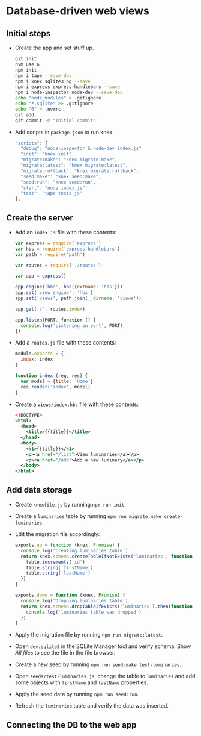 # Database-driven web views

## Initial steps

* Create the app and set stuff up.

  ```sh
  git init
  nvm use 6
  npm init
  npm i tape --save-dev
  npm i knex sqlite3 pg --save
  npm i express express-handlebars --save
  npm i node-inspector node-dev --save-dev
  echo "node_modules" > .gitignore
  echo "*.sqlite" >> .gitignore
  echo "6" > .nvmrc
  git add .
  git commit -m "Initial commit"
  ```

* Add scripts in `package.json` to run knex.

  ```js
  "scripts": {
    "debug": "node-inspector & node-dev index.js"
    "init": "knex init",
    "migrate:make": "knex migrate:make",
    "migrate:latest": "knex migrate:latest",
    "migrate:rollback": "knex migrate:rollback",
    "seed:make": "knex seed:make",
    "seed:run": "knex seed:run",
    "start": "node index.js"
    "test": "tape tests.js"
  },
  ```


## Create the server

* Add an `index.js` file with these contents:

  ```js
  var express = require('express')
  var hbs = require('express-handlebars')
  var path = require('path')

  var routes = require('./routes')

  var app = express()

  app.engine('hbs', hbs({extname: 'hbs'}))
  app.set('view engine', 'hbs')
  app.set('views', path.join(__dirname, 'views'))

  app.get('/', routes.index)

  app.listen(PORT, function () {
    console.log('Listening on port', PORT)
  })
  ```

* Add a `routes.js` file with these contents:

  ```js
  module.exports = {
    index: index
  }

  function index (req, res) {
    var model = {title: 'Home'}
    res.render('index', model)
  }
  ```

* Create a `views/index.hbs` file with these contents:

  ```xml
  <!DOCTYPE>
  <html>
    <head>
      <title>{{title}}</title>
    </head>
    <body>
      <h1>{{title}}</h1>
      <p><a href="/list">View luminaries</a></p>
      <p><a href="/add">Add a new luminary</a></p>
    </body>
  </html>
  ```


## Add data storage

* Create `knexfile.js` by running `npm run init`.

* Create a `luminaries` table by running `npm run migrate:make create-luminaries`.

* Edit the migration file accordingly:

  ```js
  exports.up = function (knex, Promise) {
    console.log('Creating luminaries table')
    return knex.schema.createTableIfNotExists('luminaries', function (table) {
      table.increments('id')
      table.string('firstName')
      table.string('lastName')
    })
  }

  exports.down = function (knex, Promise) {
    console.log('Dropping luminaries table')
    return knex.schema.dropTableIfExists('luminaries').then(function () {
      console.log('luminaries table was dropped')
    })
  }
  ```

* Apply the migration file by running `npm run migrate:latest`.

* Open `dev.sqlite3` in the SQLite Manager tool and verify schema. Show _All files_ to see the file in the file browser.

* Create a new seed by running `npm run seed:make test-luminaries`.

* Open `seeds/test-luminaries.js`, change the table to `luminaries` and add some objects with `firstName` and `lastName` properties.

* Apply the seed data by running `npm run seed:run`.

* Refresh the `luminaries` table and verify the data was inserted.


## Connecting the DB to the web app


